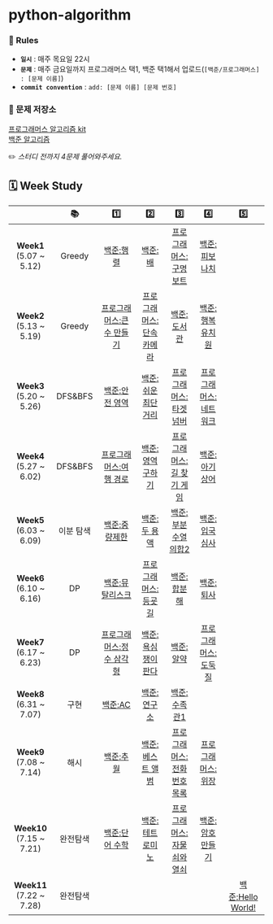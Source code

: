 # python-algorithm

### 🔗 Rules
+ **`일시`** : 매주 목요일 22시 </br>
+ **`문제`** : 매주 금요일까지 프로그래머스 택1, 백준 택1해서 업로드(`[백준/프로그래머스] : [문제 이름]`)
+ **`commit convention`** : `add: [문제 이름] [문제 번호]`

### 🔗 문제 저장소
[프로그래머스 알고리즘 kit](https://programmers.co.kr/learn/challenges?tab=algorithm_practice_kit)</br>
[백준 알고리즘](https://www.acmicpc.net/problem/tags)

✏️ _스터디 전까지 4문제 풀어와주세요._

## 🗓 Week Study
|       | 📚| 1️⃣ | 2️⃣ | 3️⃣ | 4️⃣ | 5️⃣ |
| :-------: | :---: | :---: | :---: | :---: | :---: | :---: | 
| **Week1** <br>(5.07 ~ 5.12)|Greedy|[백준:행렬](https://www.acmicpc.net/problem/1080)|[백준:배](https://www.acmicpc.net/problem/1092)|[프로그래머스:구명보트](https://programmers.co.kr/learn/courses/30/lessons/42885)|[백준:피보나치](https://www.acmicpc.net/problem/9009)
| **Week2** <br>(5.13 ~ 5.19)|Greedy|[프로그래머스:큰 수 만들기](https://programmers.co.kr/learn/courses/30/lessons/42883)|[프로그래머스:단속카메라](https://programmers.co.kr/learn/courses/30/lessons/42884)|[백준:도서관](https://www.acmicpc.net/problem/1461)|[백준:행복 유치원](https://www.acmicpc.net/problem/13164)|
| **Week3** <br>(5.20 ~ 5.26)|DFS&BFS|[백준:안전 영역](https://www.acmicpc.net/problem/2468)|[백준:쉬운 최단거리](https://www.acmicpc.net/problem/14940)| [프로그래머스:타겟 넘버](https://programmers.co.kr/learn/courses/30/lessons/43165)|[프로그래머스:네트워크](https://programmers.co.kr/learn/courses/30/lessons/43162)
| **Week4** <br>(5.27 ~ 6.02)|DFS&BFS|[프로그래머스:여행 경로](https://programmers.co.kr/learn/courses/30/lessons/43164)|[백준:영역 구하기](https://www.acmicpc.net/problem/2583)|[프로그래머스:길 찾기 게임](https://programmers.co.kr/learn/courses/30/lessons/42892)|[백준:아기상어](https://www.acmicpc.net/problem/16236)
| **Week5** <br>(6.03 ~ 6.09)|이분 탐색|[백준:중량제한](https://www.acmicpc.net/problem/1939)|[백준:두 용액](https://www.acmicpc.net/problem/2470)|[백준:부분수열의합2](https://www.acmicpc.net/problem/1208)|[백준:입국심사](https://www.acmicpc.net/problem/3079)
| **Week6** <br>(6.10 ~ 6.16)| DP |[백준:뮤탈리스크](https://www.acmicpc.net/problem/12869)|[프로그래머스:등굣길](https://programmers.co.kr/learn/courses/30/lessons/42898)|[백준:합분해](https://www.acmicpc.net/problem/2225)|[백준:퇴사](https://www.acmicpc.net/problem/15486)|
| **Week7** <br>(6.17 ~ 6.23)| DP |[프로그래머스:정수 삼각형](https://programmers.co.kr/learn/courses/30/lessons/43105)|[백준:욕심쟁이 판다](https://www.acmicpc.net/problem/1937)|[백준:알약](https://www.acmicpc.net/problem/4811)|[프로그래머스:도둑질](https://programmers.co.kr/learn/courses/30/lessons/42897)
| **Week8** <br>(6.31 ~ 7.07)| 구현 | [백준:AC](https://www.acmicpc.net/problem/5430)|[백준:연구소](https://www.acmicpc.net/problem/14502)|[백준:수족관1](https://www.acmicpc.net/problem/8982)|
| **Week9** <br>(7.08 ~ 7.14)| 해시 | [백준:추월](https://www.acmicpc.net/problem/2002)| [백준:베스트 앨범](https://school.programmers.co.kr/learn/courses/30/lessons/42579) | [프로그래머스:전화번호 목록](https://school.programmers.co.kr/learn/courses/30/lessons/42577)| [프로그래머스:위장](https://school.programmers.co.kr/learn/courses/30/lessons/42578)
| **Week10** <br>(7.15 ~ 7.21)| 완전탐색 | [백준:단어 수학](https://www.acmicpc.net/problem/1339) | [백준:테트로미노](https://www.acmicpc.net/problem/14500) | [프로그래머스:자물쇠와열쇠](https://school.programmers.co.kr/learn/courses/30/lessons/60059) |[백준:암호 만들기](https://www.acmicpc.net/problem/1759)
| **Week11** <br>(7.22 ~ 7.28)| 완전탐색 | | | | | [백준:Hello World!](https://www.acmicpc.net/problem/13140) | 
